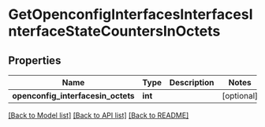 # GetOpenconfigInterfacesInterfacesInterfaceStateCountersInOctets

## Properties
Name | Type | Description | Notes
------------ | ------------- | ------------- | -------------
**openconfig_interfacesin_octets** | **int** |  | [optional] 

[[Back to Model list]](../README.md#documentation-for-models) [[Back to API list]](../README.md#documentation-for-api-endpoints) [[Back to README]](../README.md)


